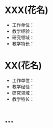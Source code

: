 # XXX(花名)
- 工作单位：  
- 教学经验：  
- 研究领域：  
- 教学特长：

# XX(花名)
- 工作单位：  
- 教学经验：  
- 研究领域：  
- 教学特长：
# ...
